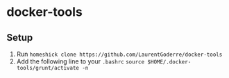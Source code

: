 # docker-tools

## Setup
1. Run `homeshick clone https://github.com/LaurentGoderre/docker-tools`
2. Add the following line to your `.bashrc` `source $HOME/.docker-tools/grunt/activate -n`
